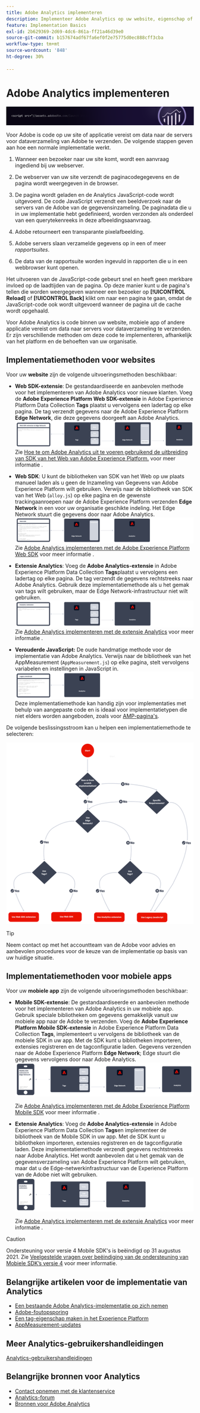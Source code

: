 ```yaml
---
title: Adobe Analytics implementeren
description: Implementeer Adobe Analytics op uw website, eigenschap of applicatie.
feature: Implementation Basics
exl-id: 2b629369-2d69-4dc6-861a-ff21a46d39e0
source-git-commit: b157674adf67fa6ef0f2e75775d0ec888cff3cba
workflow-type: tm+mt
source-wordcount: '848'
ht-degree: 30%

---
```


# Adobe Analytics implementeren

![Banner](../../assets/doc_banner_implement.png)

Voor Adobe is code op uw site of applicatie vereist om data naar de servers voor dataverzameling van Adobe te verzenden. De volgende stappen geven aan hoe een normale implementatie werkt.

1. Wanneer een bezoeker naar uw site komt, wordt een aanvraag ingediend bij uw webserver.
2. De webserver van uw site verzendt de paginacodegegevens en de pagina wordt weergegeven in de browser.
3. De pagina wordt geladen en de Analytics JavaScript-code wordt uitgevoerd.
De code JavaScript verzendt een beeldverzoek naar de servers van de Adobe van de gegevensinzameling. De paginadata die u in uw implementatie hebt gedefinieerd, worden verzonden als onderdeel van een querytekenreeks in deze afbeeldingsaanvraag.

4. Adobe retourneert een transparante pixelafbeelding.
5. Adobe servers slaan verzamelde gegevens op in een of meer *rapportsuites*.
6. De data van de rapportsuite worden ingevuld in rapporten die u in een webbrowser kunt openen.

Het uitvoeren van de JavaScript-code gebeurt snel en heeft geen merkbare invloed op de laadtijden van de pagina. Op deze manier kunt u de pagina&#39;s tellen die worden weergegeven wanneer een bezoeker op **[!UICONTROL Reload]** of **[!UICONTROL Back]** klikt om naar een pagina te gaan, omdat de JavaScript-code ook wordt uitgevoerd wanneer de pagina uit de cache wordt opgehaald.

Voor Adobe Analytics is code binnen uw website, mobiele app of andere applicatie vereist om data naar servers voor dataverzameling te verzenden. Er zijn verschillende methoden om deze code te implementeren, afhankelijk van het platform en de behoeften van uw organisatie.

## Implementatiemethoden voor websites

Voor uw **website** zijn de volgende uitvoeringsmethoden beschikbaar:

* **Web SDK-extensie**: De gestandaardiseerde en aanbevolen methode voor het implementeren van Adobe Analytics voor nieuwe klanten. Voeg de **Adobe Experience Platform Web SDK-extensie** in Adobe Experience Platform Data Collection **Tags** plaatst u vervolgens een ladertag op elke pagina. De tag verzendt gegevens naar de Adobe Experience Platform **Edge Network**, die deze gegevens doorgeeft aan Adobe Analytics.
  ![Web SDK-extensie](./assets/websdk-extension-implementation.png)
Zie [Hoe te om Adobe Analytics uit te voeren gebruikend de uitbreiding van SDK van het Web van Adobe Experience Platform.](./aep-edge/overview.md) voor meer informatie .

* **Web SDK**: U kunt de bibliotheken van SDK van het Web op uw plaats manueel laden als u geen de Inzameling van Gegevens van Adobe Experience Platform wilt gebruiken. Verwijs naar de bibliotheek van SDK van het Web (`alloy.js`) op elke pagina en de gewenste trackingaanroepen naar de Adobe Experience Platform verzenden **Edge Network** in een voor uw organisatie geschikte indeling. Het Edge Network stuurt die gegevens door naar Adobe Analytics.
  ![Web SDK](./assets/websdk-implementation.png)
Zie [Adobe Analytics implementeren met de Adobe Experience Platform Web SDK](./aep-edge/overview.md) voor meer informatie .

* **Extensie Analytics**: Voeg de **Adobe Analytics-extensie** in Adobe Experience Platform Data Collection **Tags**plaatst u vervolgens een ladertag op elke pagina. De tag verzendt de gegevens rechtstreeks naar Adobe Analytics. Gebruik deze implementatiemethode als u het gemak van tags wilt gebruiken, maar de Edge Network-infrastructuur niet wilt gebruiken.
  ![Adobe Analytics-extensie](./assets/analytics-extension-implementation.png)
Zie [Adobe Analytics implementeren met de extensie Analytics](launch/overview.md) voor meer informatie .

* **Verouderde JavaScript:** De oude handmatige methode voor de implementatie van Adobe Analytics. Verwijs naar de bibliotheek van het AppMeasurement (`AppMeasurement.js`) op elke pagina, stelt vervolgens variabelen en instellingen in JavaScript in.
  ![Adobe Analytics implementeren met gebruik van verouderde JavaScript](./assets/appmeasurement-implementation.png)
Deze implementatiemethode kan handig zijn voor implementaties met behulp van aangepaste code en is ideaal voor implementatietypen die niet elders worden aangeboden, zoals voor [AMP-pagina&#39;s](other/amp.md).

De volgende beslissingsstroom kan u helpen een implementatiemethode te selecteren:

![Een beslissingsstructuur voor het selecteren van een implementatiemethode, zoals beschreven in deze sectie.](./assets/decision-tree.png)


>[!TIP]
>
>Neem contact op met het accountteam van de Adobe voor advies en aanbevolen procedures voor de keuze van de implementatie op basis van uw huidige situatie.

## Implementatiemethoden voor mobiele apps

Voor uw **mobiele app** zijn de volgende uitvoeringsmethoden beschikbaar:

* **Mobile SDK-extensie**: De gestandaardiseerde en aanbevolen methode voor het implementeren van Adobe Analytics in uw mobiele app. Gebruik speciale bibliotheken om gegevens gemakkelijk vanuit uw mobiele app naar de Adobe te verzenden. Voeg de **Adobe Experience Platform Mobile SDK-extensie** in Adobe Experience Platform Data Collection **Tags**, implementeert u vervolgens de bibliotheek van de mobiele SDK in uw app. Met de SDK kunt u bibliotheken importeren, extensies registreren en de tagconfiguratie laden. Gegevens verzenden naar de Adobe Experience Platform **Edge Network**; Edge stuurt die gegevens vervolgens door naar Adobe Analytics.
  ![Mobile SDK-extensie](./assets/mobilesdk-extension.png)

  Zie [Adobe Analytics implementeren met de Adobe Experience Platform Mobile SDK](../implement/aep-edge/mobile-sdk/overview.md) voor meer informatie .

* **Extensie Analytics**: Voeg de **Adobe Analytics-extensie** in Adobe Experience Platform Data Collection **Tags**en implementeer de bibliotheek van de Mobile SDK in uw app. Met de SDK kunt u bibliotheken importeren, extensies registreren en de tagconfiguratie laden. Deze implementatiemethode verzendt gegevens rechtstreeks naar Adobe Analytics. Het wordt aanbevolen dat u het gemak van de gegevensverzameling van Adobe Experience Platform wilt gebruiken, maar dat u de Edge-netwerkinfrastructuur van de Experience Platform van de Adobe niet wilt gebruiken.
  ![Extensie Analytics](./assets/mobilesdk-analytics-extension.png)

  Zie [Adobe Analytics implementeren met de extensie Analytics](../implement/aep-edge/mobile-sdk/overview.md) voor meer informatie .


>[!CAUTION]
>
>Ondersteuning voor versie 4 Mobile SDK&#39;s is beëindigd op 31 augustus 2021. Zie [Veelgestelde vragen over beëindiging van de ondersteuning van Mobiele SDK’s versie 4](https://developer.adobe.com/client-sdks/resources/upgrade-platform-sdks/v4-faq/) voor meer informatie.

## Belangrijke artikelen voor de implementatie van Analytics

* [Een bestaande Adobe Analytics-implementatie op zich nemen](/help/implement/prepare/existing-implementation.md)
* [Adobe-foutopsporing](validate/debugger.md)
* [Een tag-eigenschap maken in het Experience Platform](launch/create-analytics-property.md)
* [AppMeasurement-updates](appmeasurement-updates.md)

## Meer Analytics-gebruikershandleidingen

[Analytics-gebruikershandleidingen](https://experienceleague.adobe.com/docs/analytics.html)

## Belangrijke bronnen voor Analytics

* [Contact opnemen met de klantenservice](https://experienceleague.adobe.com/?support-solution=Analytics&amp;lang=nl#support)
* [Analytics-forum](https://experienceleaguecommunities.adobe.com/t5/adobe-analytics/ct-p/adobe-analytics-community)
* [Bronnen voor Adobe Analytics](https://experienceleaguecommunities.adobe.com/t5/adobe-analytics-discussions/adobe-analytics-resources/m-p/276666)
